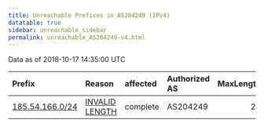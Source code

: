 ```yaml
---
title: Unreachable Prefixes in AS204249 (IPv4)
datatable: true
sidebar: unreachable_sidebar
permalink: unreachable_AS204249-v4.html
---
```


Data as of 2018-10-17 14:35:00 UTC


<div class="datatable-begin"></div>

| Prefix                                                   | Reason                                                                                                     | affected   | Authorized AS   |   MaxLength | Anchor                                         |   unreachable /24s |
|:---------------------------------------------------------|:-----------------------------------------------------------------------------------------------------------|:-----------|:----------------|------------:|:-----------------------------------------------|-------------------:|
| [185.54.166.0/24](https://stat.ripe.net/185.54.166.0/24) | [INVALID LENGTH](https://rpki-validator.ripe.net/announcement-preview?asn=AS204249&prefix=185.54.166.0/24) | complete   | AS204249        |          23 | [RIPE](unreachable_RIPE_NCC_RPKI_Root-v4.html) |                  1 |

<div class="datatable-end"></div>